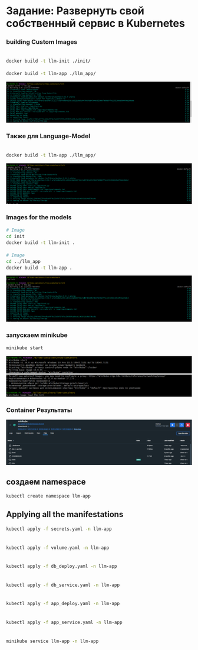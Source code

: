 # Задание: Развернуть свой собственный сервис в Kubernetes
### building Custom Images 


```bash

docker build -t llm-init ./init/

docker build -t llm-app ./llm_app/
```
![doc-1](image/doc-1.png)

### Tакже для Language-Model 
```bash

docker build -t llm-app ./llm_app/
```
![doc-2](image/doc-2.png)

### Images for the models 

```bash
# Image
cd init
docker build -t llm-init .

# Image
cd ../llm_app
docker build -t llm-app .
```
![doc-3](image/doc-11.png)

### запускаем minikube
```bash
minikube start
```
![doc-4](image/doc-3.png)
![doc-5](image/doc-4.png)


### Container   Результаты

![doc-6](image/doc-12.png)

##  создаем namespace
```bash
kubectl create namespace llm-app

```
## Applying all the manifestations 

```bash
kubectl apply -f secrets.yaml -n llm-app


kubectl apply -f volume.yaml -n llm-app


kubectl apply -f db_deploy.yaml -n llm-app


kubectl apply -f db_service.yaml -n llm-app


kubectl apply -f app_deploy.yaml -n llm-app


kubectl apply -f app_service.yaml -n llm-app


minikube service llm-app -n llm-app
```
